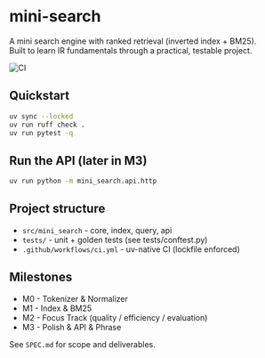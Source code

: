 # mini-search

A mini search engine with ranked retrieval (inverted index + BM25).  
Built to learn IR fundamentals through a practical, testable project.

![CI](https://github.com/verinix/mini-search/actions/workflows/ci.yml/badge.svg)

## Quickstart

```bash
uv sync --locked
uv run ruff check .
uv run pytest -q
```

## Run the API (later in M3)

```bash
uv run python -m mini_search.api.http
```

## Project structure

- `src/mini_search` - core, index, query, api
- `tests/` - unit + golden tests (see tests/conftest.py)
- `.github/workflows/ci.yml` - uv-native CI (lockfile enforced)

## Milestones

- M0 - Tokenizer & Normalizer
- M1 - Index & BM25
- M2 - Focus Track (quality / efficiency / evaluation)
- M3 - Polish & API & Phrase

See `SPEC.md` for scope and deliverables.
